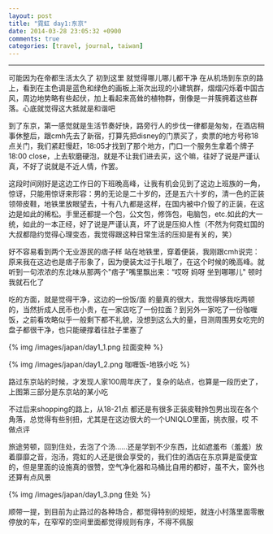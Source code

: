 ```yaml
---
layout: post
title: "霓虹 day1:东京"
date: 2014-03-28 23:05:32 +0900
comments: true
categories: [travel, journal, taiwan]
---
```

----------
可能因为在帝都生活太久了 初到这里 就觉得哪儿哪儿都干净 在从机场到东京的路上，看到在主色调是蓝色和绿色的画板上渐次出现的小建筑群，熠熠闪烁着中国古风，周边地势略有些起伏，加上看起来高耸的植物群，倒像是一并簇拥着这些群落。心底就觉得这大抵就是和谐吧
<!-- more -->

到了东京，第一感觉就是生活节奏好快，路旁行人的步伐一律都是匆匆，在酒店稍事休整后，跟cmh先去了新宿，打算先把disney的门票买了，卖票的地方号称18点关门，我们紧赶慢赶，18:05才找到了那个地方，门口一个服务生拿着个牌子18:00 close，上去软磨硬泡，就是不让我们进去买，这个嘛，往好了说是严谨认真，不好了说就是不近人情，作罢。

这段时间刚好是这边工作日的下班晚高峰，让我有机会见到了这边上班族的一角，惊讶，只能用惊讶来形容：男的无论是二十岁的，还是五六十岁的，清一色的正装领带皮鞋，地铁里放眼望去，十有八九都是这样，在国内被中介毁了的正装，在这边是如此的稀松。手里还都提一个包，公文包，修饰包，电脑包，etc.如此的大一统，如此的一本正经，好了说是严谨认真，坏了说是压抑人性（不然为何霓虹国的大叔都隐约觉得心理变态，我觉得跟这种日常生活的压抑是有关的，笑）

好不容易看到两个无业游民的痞子样 站在地铁里，穿着便装，我刚跟cmh说完：原来我在这边也是痞子形象了，因为便装太过于扎眼了，在这个时候的晚高峰。就听到一句浓浓的东北味从那两个"痞子"嘴里飘出来：“哎呀 妈呀 坐到哪哪儿" 顿时我就石化了

吃的方面，就是觉得干净，这边的一份饭/面 的量真的很大，我觉得够我吃两顿的，当然折成人民币也小贵，在一家店吃了一份拉面？到另外一家吃了一份咖喱饭，之前看攻略似乎一般剩下都不礼貌，没想到这么大的量，目测周围男女吃完的盘子都很干净，也只能硬撑着往肚子里塞了

{% img  /images/japan/day1_1.png  拉面变种 %}

{% img  /images/japan/day1_2.png 咖喱饭-地铁小吃 %}

路过东京站的时候，才发现人家100周年庆了，复杂的站点，也算是一段历史了，上图第三部分是东京站的某小吃

不过后来shopping的路上，从18-21点 都还是有很多正装皮鞋拎包男出现在各个角落，总觉得有些别扭，尤其是在这边很大的一个UNIQLO里面，挑衣服，哎 不做点评

旅途劳顿，回到住处，去泡了个汤……还是学到不少东西，比如遮羞布（羞羞）放着靡靡之音，泡汤，霓虹的人还是很会享受的，我们住的酒店在东京算是蛮便宜的，但是里面的设施真的很赞，空气净化器和马桶比自用的都好，虽不大，窗外也还算有点风景

{% img /images/japan/day1_3.png 住处 %}

顺带一提，到目前为止路过的各种场合，都觉得特别的规矩，就连小村落里面零散停放的车，在窄窄的空间里面都觉得规则有序，不得不佩服
